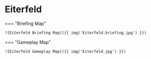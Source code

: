 # Eiterfeld

=== "Briefing Map"

    ![Eiterfeld Briefing Map]({{ img('Eiterfeld.briefing.jpg') }})

=== "Gameplay Map"

    ![Eiterfeld Gameplay Map]({{ img('Eiterfeld.jpg') }})
